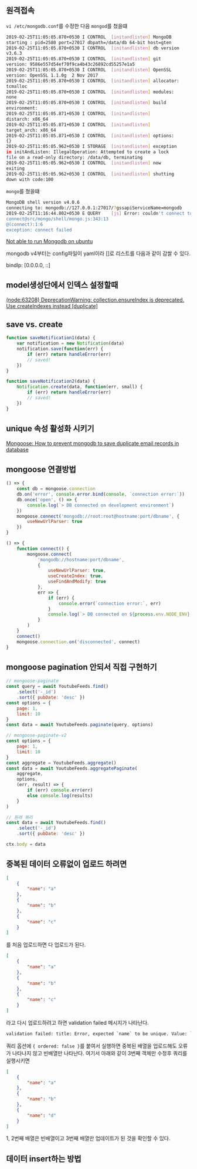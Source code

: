 ## 원격접속

`vi /etc/mongodb.conf`를 수정한 다음 `mongod`를 쳤을떄

```sh
2019-02-25T11:05:05.870+0530 I CONTROL  [initandlisten] MongoDB
starting : pid=2580 port=27017 dbpath=/data/db 64-bit host=gten
2019-02-25T11:05:05.870+0530 I CONTROL  [initandlisten] db version
v3.6.3
2019-02-25T11:05:05.870+0530 I CONTROL  [initandlisten] git
version: 9586e557d54ef70f9ca4b43c26892cd55257e1a5
2019-02-25T11:05:05.870+0530 I CONTROL  [initandlisten] OpenSSL
version: OpenSSL 1.1.0g  2 Nov 2017
2019-02-25T11:05:05.870+0530 I CONTROL  [initandlisten] allocator:
tcmalloc
2019-02-25T11:05:05.870+0530 I CONTROL  [initandlisten] modules:
none
2019-02-25T11:05:05.870+0530 I CONTROL  [initandlisten] build
environment:
2019-02-25T11:05:05.871+0530 I CONTROL  [initandlisten]
distarch: x86_64
2019-02-25T11:05:05.871+0530 I CONTROL  [initandlisten]
target_arch: x86_64
2019-02-25T11:05:05.871+0530 I CONTROL  [initandlisten] options:
{}
2019-02-25T11:05:05.962+0530 I STORAGE  [initandlisten] exception
in initAndListen: IllegalOperation: Attempted to create a lock
file on a read-only directory: /data/db, terminating
2019-02-25T11:05:05.962+0530 I CONTROL  [initandlisten] now
exiting
2019-02-25T11:05:05.962+0530 I CONTROL  [initandlisten] shutting
down with code:100
```

`mongo`를 쳤을떄

```sh
MongoDB shell version v4.0.6
connecting to: mongodb://127.0.0.1:27017/?gssapiServiceName=mongodb
2019-02-25T11:16:44.802+0530 E QUERY    [js] Error: couldn't connect to server 127.0.0.1:27017, connection attempt failed: SocketException: Error connecting to 127.0.0.1:27017 :: caused by :: Connection refused :
connect@src/mongo/shell/mongo.js:343:13
@(connect):1:6
exception: connect failed
```

[Not able to run Mongodb on ubuntu](https://stackoverflow.com/questions/54860208/not-able-to-run-mongodb-on-ubuntu)

mongodb v4부터는 config파일이 yaml이라 []로 리스트를 다음과 같이 감쌀 수 있다.

bindIp: [0.0.0.0, ::]

## model생성단에서 인덱스 설정할때

[(node:63208) DeprecationWarning: collection.ensureIndex is deprecated. Use createIndexes instead [duplicate]](https://stackoverflow.com/questions/51960171/node63208-deprecationwarning-collection-ensureindex-is-deprecated-use-creat)

## save vs. create

```js
function saveNotification1(data) {
	var notification = new Notification(data)
	notification.save(function(err) {
		if (err) return handleError(err)
		// saved!
	})
}

function saveNotification2(data) {
	Notification.create(data, function(err, small) {
		if (err) return handleError(err)
		// saved!
	})
}
```

## unique 속성 활성화 시키기

[Mongoose: How to prevent mongodb to save duplicate email records in database](https://stackoverflow.com/questions/43962430/mongoose-how-to-prevent-mongodb-to-save-duplicate-email-records-in-database)

## mongoose 연결방법

```js
() => {
	const db = mongoose.connection
	db.on('error', console.error.bind(console, `connection error:`))
	db.once('open', () => {
		console.log(`> DB connected on development environment`)
	})
	mongoose.connect('mongodb://root:root@hostname:port/dbname', {
		useNewUrlParser: true
	})
}
```

```js
() => {
	function connect() {
		mongoose.connect(
			'mongodb://hostname:port/dbname',
			{
				useNewUrlParser: true,
				useCreateIndex: true,
				useFindAndModify: true
			},
			err => {
				if (err) {
					console.error(`connection error:`, err)
				}
				console.log(`> DB connected on ${process.env.NODE_ENV} environment`)
			}
		)
	}
	connect()
	mongoose.connection.on('disconnected', connect)
}
```

## mongoose pagination 안되서 직접 구현하기

```js
// mongoose-paginate
const query = await YoutubeFeeds.find()
	.select('-_id')
	.sort({ pubDate: 'desc' })
const options = {
	page: 1,
	limit: 10
}
const data = await YoutubeFeeds.paginate(query, options)

// mongoose-paginate-v2
const options = {
	page: 1,
	limit: 10
}
const aggregate = YoutubeFeeds.aggregate()
const data = await YoutubeFeeds.aggregatePaginate(
	aggregate,
	options,
	(err, result) => {
		if (err) console.err(err)
		else console.log(results)
	}
)

// 원래 쿼리
const data = await YoutubeFeeds.find()
	.select('-_id')
	.sort({ pubDate: 'desc' })

ctx.body = data
```

## 중복된 데이터 오류없이 업로드 하려면

```json
[
	{
		"name": "a"
	},
	{
		"name": "b"
	},
	{
		"name": "c"
	}
]
```

를 처음 업로드하면 다 업로드가 된다.

```json
[
	{
		"name": "a"
	},
	{
		"name": "b"
	},
	{
		"name": "c"
	}
]
```

라고 다시 업로드하려고 하면 validation failed 메시지가 나타난다.

```sh
validation failed: title: Error, expected `name` to be unique. Value: `a`
```

쿼리 옵션에 `{ ordered: false }`를 붙여서 실행하면 중복된 배열을 업로드해도 오류가 나타나지 않고 빈배열만 나타난다. 여기서 아래와 같이 3번째 객체만 수정후 쿼리를 실행시키면

```json
[
	{
		"name": "a"
	},
	{
		"name": "b"
	},
	{
		"name": "d"
	}
]
```

1, 2번째 배열은 빈배열이고 3번째 배열만 업데이트가 된 것을 확인할 수 있다.

## 데이터 insert하는 방법
